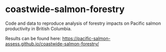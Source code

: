 # coastwide-salmon-forestry

Code and data to reproduce analysis of forestry impacts on Pacific salmon productivity in British Columbia.

Results can be found here: https://pacific-salmon-assess.github.io/coastwide-salmon-forestry/
